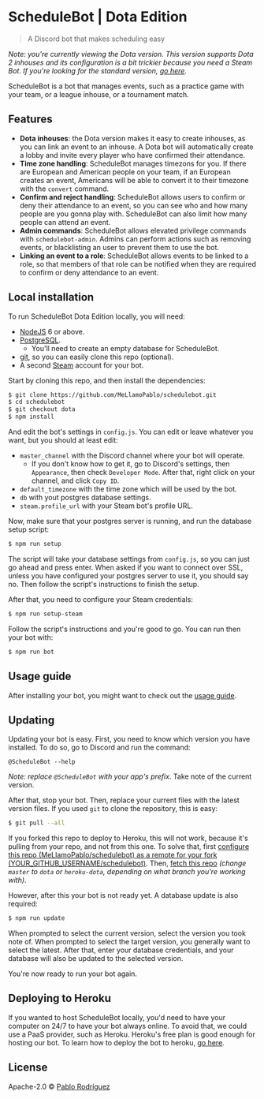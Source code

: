 # ScheduleBot | Dota Edition
> A Discord bot that makes scheduling easy

*Note: you're currently viewing the Dota version. This version supports Dota 2 inhouses and its 
configuration is a bit trickier because you need a Steam Bot. If you're looking for the standard 
version, [go here](https://github.com/MeLlamoPablo/schedulebot#schedulebot).*

ScheduleBot is a bot that manages events, such as a practice game with your team, or a league
inhouse, or a tournament match.

## Features

* **Dota inhouses**: the Dota version makes it easy to create inhouses, as you can link an event 
to an inhouse. A Dota bot will automatically create a lobby and invite every player who have 
confirmed their attendance.
* **Time zone handling**: ScheduleBot manages timezons for you. If there are European and
American people on your team, if an European creates an event, Americans will be able to convert
it to their timezone with the `convert` command.
* **Confirm and reject handling**: ScheduleBot allows users to confirm or deny their attendance
to an event, so you can see who and how many people are you gonna play with. ScheduleBot can also
 limit how many people can attend an event.
* **Admin commands**: ScheduleBot allows elevated privilege commands with `schedulebot-admin`.
Admins can perform actions such as removing events, or blacklisting an user to prevent them to
use the bot.
* **Linking an event to a role**: ScheduleBot allows events to be linked to a role, so that
members of that role can be notified when they are required to confirm or deny attendance to an
event.

## Local installation

To run ScheduleBot Dota Edition locally, you will need:

* [NodeJS](https://nodejs.org/en/download/) 6 or above.
* [PostgreSQL](https://www.postgresql.org/download/).
	* You'll need to create an empty database for ScheduleBot.
* [git](https://git-scm.com/downloads), so you can easily clone this repo (optional).
* A second [Steam](http://steamcommunity.com/) account for your bot.

Start by cloning this repo, and then install the dependencies:

```sh
$ git clone https://github.com/MeLlamoPablo/schedulebot.git
$ cd schedulebot
$ git checkout dota
$ npm install
```

And edit the bot's settings in `config.js`. You can edit or leave whatever you want, but you
should at least edit:

* `master_channel` with the Discord channel where your bot will operate.
	* If you don't know how to get it, go to Discord's settings, then `Appearance`, then check
	`Developer Mode`. After that, right click on your channel, and click `Copy ID`.
* `default_timezone` with the time zone which will be used by the bot.
* `db` with yout postgres database settings.
* `steam.profile_url` with your Steam bot's profile URL.

Now, make sure that your postgres server is running, and run the database setup script:

```sh
$ npm run setup
```

The script will take your database settings from `config.js`, so you can just go ahead and press
enter. When asked if you want to connect over SSL, unless you have configured your postgres
server to use it, you should say no. Then follow the script's instructions to finish the setup.

After that, you need to configure your Steam credentials:

```sh
$ npm run setup-steam
```

Follow the script's instructions and you're good to go. You can run then your bot with:

```sh
$ npm run bot
```

## Usage guide

After installing your bot, you might want to check out the
[usage guide](https://github.com/MeLlamoPablo/schedulebot/blob/dota/usage/usage-guide.md).

## Updating

Updating your bot is easy. First, you need to know which version you have installed. To do so, go
to Discord and run the command:

```
@ScheduleBot --help
```

*Note: replace `@ScheduleBot` with your app's prefix*. Take note of the current version.

After that, stop your bot. Then, replace your current files with the latest version files. If you
used `git` to clone the repository, this is easy:

```sh
$ git pull --all
```

If you forked this repo to deploy to Heroku, this will not work, because it's pulling from your repo, and not from this one. To solve that, first [configure this repo (MeLlamoPablo/schedulebot) as a remote for your fork (YOUR_GITHUB_USERNAME/schedulebot)](https://help.github.com/articles/configuring-a-remote-for-a-fork/). Then, [fetch this repo](https://help.github.com/articles/syncing-a-fork/) *(change `master` to `dota` or `heroku-dota`, depending on what branch you're working with)*.

However, after this your bot is not ready yet. A database update is also required:

```sh
$ npm run update
```

When prompted to select the current version, select the version you took note of. When prompted 
to select the target version, you generally want to select the latest. After that, enter your 
database credentials, and your database will also be updated to the selected version.

You're now ready to run your bot again.

## Deploying to Heroku

If you wanted to host ScheduleBot locally, you'd need to have your computer on 24/7 to have your bot
always online. To avoid that, we could use a PaaS provider, such as Heroku. Heroku's free plan is
good enough for hosting our bot. To learn how to deploy the bot to heroku,
[go here](https://github.com/MeLlamoPablo/schedulebot/tree/heroku-dota#heroku-deployment-guide).

## License

Apache-2.0 © [Pablo Rodríguez](https://github.com/MeLlamoPablo)
